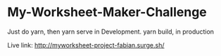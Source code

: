 # My-Worksheet-Maker-Challenge

Just do yarn, then yarn serve in Development.
yarn build, in production

Live link: http://myworksheet-project-fabian.surge.sh/
